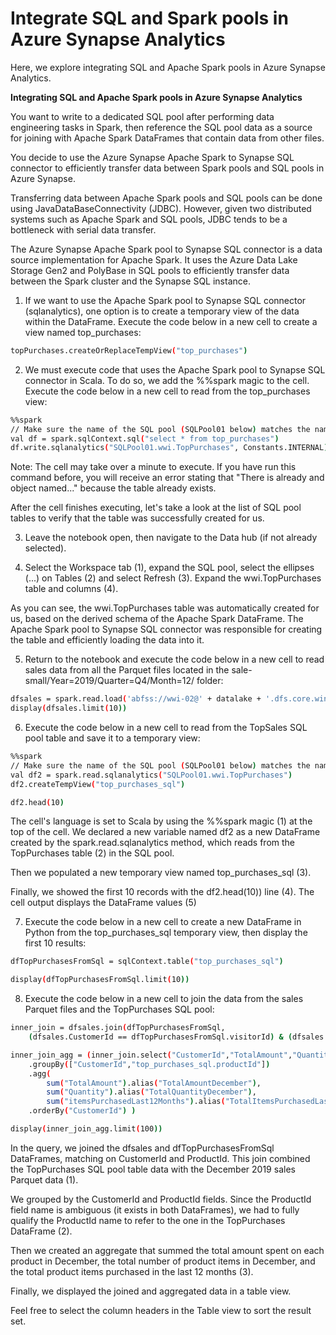 # Integrate SQL and Spark pools in Azure Synapse Analytics

Here, we  explore integrating SQL and Apache Spark pools in Azure Synapse Analytics.

**Integrating SQL and Apache Spark pools in Azure Synapse Analytics**

You want to write to a dedicated SQL pool after performing data engineering tasks in Spark, then reference the SQL pool data as a source for joining with Apache Spark DataFrames that contain data from other files.

You decide to use the Azure Synapse Apache Spark to Synapse SQL connector to efficiently transfer data between Spark pools and SQL pools in Azure Synapse.

Transferring data between Apache Spark pools and SQL pools can be done using JavaDataBaseConnectivity (JDBC). However, given two distributed systems such as Apache Spark and SQL pools, JDBC tends to be a bottleneck with serial data transfer.

The Azure Synapse Apache Spark pool to Synapse SQL connector is a data source implementation for Apache Spark. It uses the Azure Data Lake Storage Gen2 and PolyBase in SQL pools to efficiently transfer data between the Spark cluster and the Synapse SQL instance.

1. If we want to use the Apache Spark pool to Synapse SQL connector (sqlanalytics), one option is to create a temporary view of the data within the DataFrame. Execute the code below in a new cell to create a view named top_purchases:

```bash
topPurchases.createOrReplaceTempView("top_purchases")
```

2. We must execute code that uses the Apache Spark pool to Synapse SQL connector in Scala. To do so, we add the %%spark magic to the cell. Execute the code below in a new cell to read from the top_purchases view:

```bash
%%spark
// Make sure the name of the SQL pool (SQLPool01 below) matches the name of your SQL pool.
val df = spark.sqlContext.sql("select * from top_purchases")
df.write.sqlanalytics("SQLPool01.wwi.TopPurchases", Constants.INTERNAL)
```
Note: The cell may take over a minute to execute. If you have run this command before, you will receive an error stating that "There is already and object named..." because the table already exists.

After the cell finishes executing, let's take a look at the list of SQL pool tables to verify that the table was successfully created for us.

3. Leave the notebook open, then navigate to the Data hub (if not already selected).

4. Select the Workspace tab (1), expand the SQL pool, select the ellipses (...) on Tables (2) and select Refresh (3). Expand the wwi.TopPurchases table and columns (4).

As you can see, the wwi.TopPurchases table was automatically created for us, based on the derived schema of the Apache Spark DataFrame. The Apache Spark pool to Synapse SQL connector was responsible for creating the table and efficiently loading the data into it.

5. Return to the notebook and execute the code below in a new cell to read sales data from all the Parquet files located in the sale-small/Year=2019/Quarter=Q4/Month=12/ folder:
```bash
dfsales = spark.read.load('abfss://wwi-02@' + datalake + '.dfs.core.windows.net/sale-small/Year=2019/Quarter=Q4/Month=12/*/*.parquet', format='parquet')
display(dfsales.limit(10))
```

6. Execute the code below in a new cell to read from the TopSales SQL pool table and save it to a temporary view:

```bash
%%spark
// Make sure the name of the SQL pool (SQLPool01 below) matches the name of your SQL pool.
val df2 = spark.read.sqlanalytics("SQLPool01.wwi.TopPurchases")
df2.createTempView("top_purchases_sql")

df2.head(10) 
```

The cell's language is set to Scala by using the %%spark magic (1) at the top of the cell. We declared a new variable named df2 as a new DataFrame created by the spark.read.sqlanalytics method, which reads from the TopPurchases table (2) in the SQL pool. 

Then we populated a new temporary view named top_purchases_sql (3). 

Finally, we showed the first 10 records with the df2.head(10)) line (4). The cell output displays the DataFrame values (5)

7. Execute the code below in a new cell to create a new DataFrame in Python from the top_purchases_sql temporary view, then display the first 10 results:

```bash
dfTopPurchasesFromSql = sqlContext.table("top_purchases_sql")

display(dfTopPurchasesFromSql.limit(10))
```

8. Execute the code below in a new cell to join the data from the sales Parquet files and the TopPurchases SQL pool:

```bash
inner_join = dfsales.join(dfTopPurchasesFromSql,
    (dfsales.CustomerId == dfTopPurchasesFromSql.visitorId) & (dfsales.ProductId == dfTopPurchasesFromSql.productId))

inner_join_agg = (inner_join.select("CustomerId","TotalAmount","Quantity","itemsPurchasedLast12Months","top_purchases_sql.productId")
    .groupBy(["CustomerId","top_purchases_sql.productId"])
    .agg(
        sum("TotalAmount").alias("TotalAmountDecember"),
        sum("Quantity").alias("TotalQuantityDecember"),
        sum("itemsPurchasedLast12Months").alias("TotalItemsPurchasedLast12Months"))
    .orderBy("CustomerId") )

display(inner_join_agg.limit(100))
```

In the query, we joined the dfsales and dfTopPurchasesFromSql DataFrames, matching on CustomerId and ProductId. This join combined the TopPurchases SQL pool table data with the December 2019 sales Parquet data (1).

We grouped by the CustomerId and ProductId fields. Since the ProductId field name is ambiguous (it exists in both DataFrames), we had to fully qualify the ProductId name to refer to the one in the TopPurchases DataFrame (2).

Then we created an aggregate that summed the total amount spent on each product in December, the total number of product items in December, and the total product items purchased in the last 12 months (3).

Finally, we displayed the joined and aggregated data in a table view.

Feel free to select the column headers in the Table view to sort the result set.